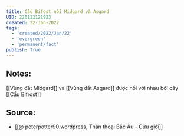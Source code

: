 ```yaml
---
title: Cầu Bifost nối Midgard và Asgard
UID: 220122121923
created: 22-Jan-2022
tags:
  - 'created/2022/Jan/22'
  - 'evergreen'
  - 'permanent/fact'
publish: True
---
```

## Notes:
[[Vùng đất Midgard]] và [[Vùng đất Asgard]] được nối với nhau bởi cây [[Cầu Bifrost]]

## Source:
- [[@ peterpotter90.wordpress, Thần thoại Bắc Âu - Cửu giới]]


